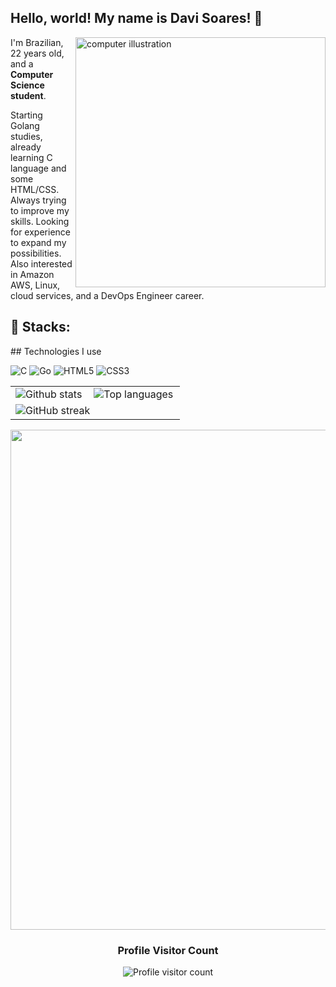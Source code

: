 ## Hello, world! My name is <strong>Davi Soares</strong>! 👋
<img src="https://raw.githubusercontent.com/MicaelliMedeiros/micaellimedeiros/master/image/computer-illustration.png" alt="computer illustration" min-width="400px" max-width="400px" width="400px" align="right">
<p align="left"> 
  I'm Brazilian, 22 years old, and a <strong>Computer Science student</strong>.
</p>
<p align="left">
  Starting Golang studies, already learning C language and some HTML/CSS. Always trying to improve my skills. Looking for experience to expand my possibilities. Also interested in Amazon AWS, Linux, cloud services, and a DevOps Engineer career.
</p>
<h2 align="left">
 🦄 Stacks:
</h2>
## Technologies I use

![C](https://img.shields.io/badge/C-A8B9CC?style=for-the-badge&logo=c&logoColor=white)
![Go](https://img.shields.io/badge/Go-00ADD8?style=for-the-badge&logo=go&logoColor=white)
![HTML5](https://img.shields.io/badge/HTML5-E34F26?style=for-the-badge&logo=html5&logoColor=white)
![CSS3](https://img.shields.io/badge/CSS3-1572B6?style=for-the-badge&logo=css3&logoColor=white)

<table>
  <tr>
    <td>
      <img
        align="left"
        src="https://github-readme-stats.vercel.app/api?username=davasm&theme=dark&include_all_commits=true&count_private=true"
        alt="Github stats"
      />
    </td>
    <td>
      <img
        align="left"
        src="https://github-readme-stats.vercel.app/api/top-langs/?username=davasm&theme=dark&include_all_commits=true&count_private=true&layout=compact"
        alt="Top languages"
      />
    </td>
  </tr>
  <tr>
    <td colspan="2">
      <img
        align="center"
        src="https://github-readme-streak-stats.herokuapp.com/?user=davasm&theme=dark"
        alt="GitHub streak"
      />
    </td>
  </tr>
</table>
<p align="center">
  <a
    href="https://github.com/ryo-ma/github-profile-trophy"
    title="Trophy repository"
  >
    <img
      width="800"
      src="https://github-profile-trophy.vercel.app/?username=davasm&column=8&theme=darkhub&no-bg=true"
    />
  </a>
</p>
<div align="center">
  <h3><b>Profile Visitor Count</b></h3>
</div>
<p align="center">
  <img
    src="https://profile-counter.glitch.me/davasm/count.svg"
    alt="Profile visitor count"
  />
</p>
